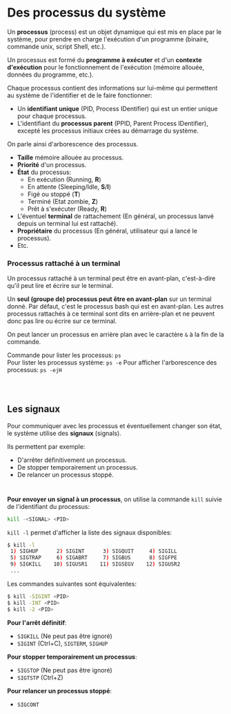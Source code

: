 # Des processus du système
Un **processus** (process) est un objet dynamique qui est mis en place par le système, pour prendre en charge l'exécution d'un programme (binaire, commande unix, script Shell, etc.).

Un processus est formé du **programme à exécuter** et d'un **contexte d'exécution** pour le fonctionnement de l'exécution (mémoire allouée, données du programme, etc.).

Chaque processus contient des informations sur lui-même qui permettent au système de l'identifier et de le faire fonctionner:
- Un **identifiant unique** (PID, Process IDentifier) qui est un entier unique pour chaque processus.
- L'identifiant du **processus parent** (PPID, Parent Process IDentifier), excepté les processus initiaux crées au démarrage du système.

On parle ainsi d'arborescence des processus.
- **Taille** mémoire allouée au processus.
- **Priorité** d'un processus.
- **État** du processus:
    - En exécution (Running, **R**)
    - En attente (Sleeping/Idle, **S**/**I**)
    - Figé ou stoppé (**T**)
    - Terminé (Etat zombie, **Z**)
    - Prêt à s'exécuter (Ready, **R**)
- L'éventuel **terminal** de rattachement (En général, un processus lanvé depuis un terminal lui est rattaché).
- **Propriétaire** du processus (En général, utilisateur qui a lancé le processus).
- Etc.

### Processus rattaché à un terminal
Un processus rattaché à un terminal peut être en avant-plan, c'est-à-dire qu'il peut lire et écrire sur le terminal.

Un **seul (groupe de) processus peut être en avant-plan** sur un terminal donné. Par défaut, c'est le processus bash qui est en avant-plan. Les autres processus rattachés à ce terminal sont dits en arrière-plan et ne peuvent donc pas lire ou écrire sur ce terminal.

On peut lancer un processus en arrière plan avec le caractère `&` à la fin de la commande.


Commande pour lister les processus: `ps`  
Pour lister les processus système: `ps -e`
Pour afficher l'arborescence des processus: `ps -ejH`

<div style="margin: 70px"></div>


## Les signaux
Pour communiquer avec les processus et éventuellement changer son état, le système utilise des **signaux** (signals).

Ils permettent par exemple:
- D'arrêter définitivement un processus.
- De stopper temporairement un processus.
- De relancer un processus stoppé.

<div style="margin: 40px"></div>

**Pour envoyer un signal à un processus**, on utilise la commande `kill` suivie de l'identifiant du processus:
```bash
kill -<SIGNAL> <PID>
```

`kill -l` permet d'afficher la liste des signaux disponibles:

```bash
$ kill -l
 1) SIGHUP      2) SIGINT      3) SIGQUIT     4) SIGILL
 5) SIGTRAP     6) SIGABRT     7) SIGBUS      8) SIGFPE
 9) SIGKILL    10) SIGUSR1    11) SIGSEGV    12) SIGUSR2
 ...
```

Les commandes suivantes sont équivalentes:
```bash
$ kill -SIGINT <PID>
$ kill -INT <PID>
$ kill -2 <PID>
```


**Pour l'arrêt définitif**:
- `SIGKILL` (Ne peut pas être ignoré)
- `SIGINT` (Ctrl+C), `SIGTERM`, `SIGHUP`

**Pour stopper temporairement un processus**:
- `SIGSTOP` (Ne peut pas être ignoré)
- `SIGTSTP` (Ctrl+Z)

**Pour relancer un processus stoppé**:
- `SIGCONT`